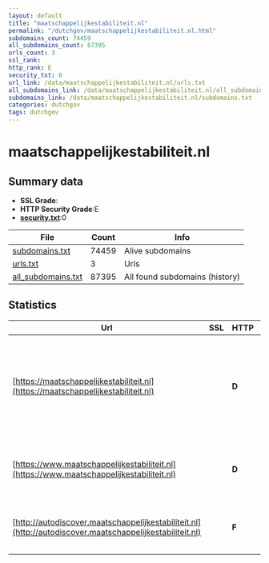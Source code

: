 ```yaml
---
layout: default
title: "maatschappelijkestabiliteit.nl"
permalink: "/dutchgov/maatschappelijkestabiliteit.nl.html"
subdomains_count: 74459
all_subdomains_count: 87395
urls_count: 3
ssl_rank: 
http_rank: E
security_txt: 0
url_link: /data/maatschappelijkestabiliteit.nl/urls.txt
all_subdomains_link: /data/maatschappelijkestabiliteit.nl/all_subdomains.txt
subdomains_link: /data/maatschappelijkestabiliteit.nl/subdomains.txt
categories: dutchgov
tags: dutchgov
---
```



# maatschappelijkestabiliteit.nl
## Summary data


 - **SSL Grade**:
 - **HTTP Security Grade**:E
 - **[security.txt](https://www.digitaleoverheid.nl/nieuws/standaard-security-txt-nu-verplicht-voor-overheid/)**:0


| File       | Count | Info |
|------------|-------|------|
|[subdomains.txt](/DutchGovScope/data/maatschappelijkestabiliteit.nl/subdomains.txt)|74459|Alive subdomains|
|[urls.txt](/DutchGovScope/data/maatschappelijkestabiliteit.nl/urls.txt)|3|Urls|
|[all_subdomains.txt](/DutchGovScope/data/maatschappelijkestabiliteit.nl/all_subdomains.txt)|87395|All found subdomains (history)|


## Statistics


| Url | SSL | HTTP | Server | Cookie | HSTS | CORS | CTO | CSP | XFO | XXP | RP |FP| Tech |Title |
|--------|-------|-------|------|------|------|------|------|------|------|------|------|------|------|------|
|[https://maatschappelijkestabiliteit.nl](https://maatschappelijkestabiliteit.nl)| | **D**||:o: |:white_check_mark: | | | | | | :white_check_mark: | |Amazon ALB Amazon Web Services Google Tag Manager HSTS PHP|Leeraanbod maats...|
|[https://www.maatschappelijkestabiliteit.nl](https://www.maatschappelijkestabiliteit.nl)| | **D**||:o: |:white_check_mark: | | | | | | :white_check_mark: | |Amazon ALB Amazon Web Services HSTS||
|[http://autodiscover.maatschappelijkestabiliteit.nl](http://autodiscover.maatschappelijkestabiliteit.nl)| | **F**|awselb/2.0| | | | | | | | :white_check_mark: | |Amazon ELB Amazon Web Services|302 Found|

